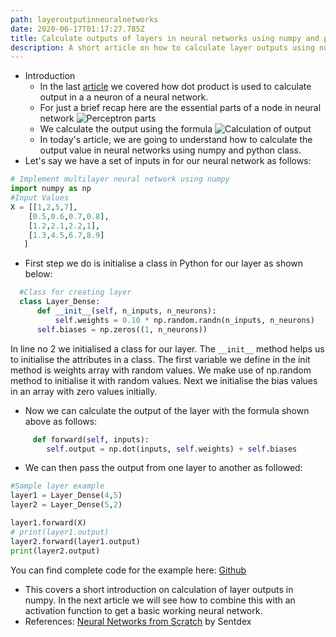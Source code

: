```yaml
---
path: layeroutputinneuralnetworks
date: 2020-06-17T01:17:27.785Z
title: Calculate outputs of layers in neural networks using numpy and python classes
description: A short article on how to calculate layer outputs using numpy classes
---
```

* Introduction
  * In the last [article](https://coderwhodreams.com/blog/how-to-calculate-dot-product-in-perceptrons/) we covered how dot product is used to calculate output in a a neuron of a neural network.
  * For just a brief recap here are the essential parts of a node in neural network
    ![Perceptron parts](https://res.cloudinary.com/dk22rcdch/image/upload/v1592035333/Blogimages/Perceptron.001_mw0jtq.jpg "Parts of perceptron")
  * We calculate the output using the formula
    ![Calculation  of output](https://res.cloudinary.com/dk22rcdch/image/upload/v1592357943/Blogimages/Screenshot_2020-06-17_at_7.08.38_AM_mets9x.png "Calculation of output")
  * In today's article, we are going to understand how to calculate the output value in neural networks using numpy and python class.
* Let's say we have a set of inputs in for our neural network as follows:

```python
# Implement multilayer neural network using numpy
import numpy as np
#Input Values
X = [[1,2,5,7],
    [0.5,0.6,0.7,0.8],
    [1.2,2.1,2.2,1],
    [1.3,4.5,6.7,8.9]    
   ]
```

* First step we do is initialise a class in Python for our layer as shown below:

```python
  #Class for creating layer
  class Layer_Dense:
      def __init__(self, n_inputs, n_neurons):
          self.weights = 0.10 * np.random.randn(n_inputs, n_neurons)
      self.biases = np.zeros((1, n_neurons))  
```

In line no 2 we initialised a class for our layer. The `__init__` method helps us to initialise the attributes in a class. 
The first variable we define in the init method is weights array with random values. We make use of np.random method to initialise it with random values. 
Next we initialise the bias values in an array with zero values initially.

* Now we can calculate the output of the layer with the formula shown above as follows:

```python
     def forward(self, inputs):
        self.output = np.dot(inputs, self.weights) + self.biases
```

* We can then pass the output from one layer to another as followed:

```python
#Sample layer example
layer1 = Layer_Dense(4,5)
layer2 = Layer_Dense(5,2)

layer1.forward(X)
# print(layer1.output)
layer2.forward(layer1.output)
print(layer2.output)
```

You can find complete code for the example here: [Github](https://github.com/codeclassifiers/nnfs/blob/master/6_Layers_with_Numpy.py)

* This covers a short introduction on calculation of layer outputs in numpy. In the next article we will see how to combine this with an activation function to get a basic working neural network.
* References: [Neural Networks from Scratch](https://www.youtube.com/watch?v=TEWy9vZcxW4&list=PLQVvvaa0QuDcjD5BAw2DxE6OF2tius3V3&index=4) by Sentdex
